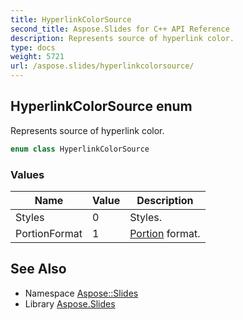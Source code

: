 ```yaml
---
title: HyperlinkColorSource
second_title: Aspose.Slides for C++ API Reference
description: Represents source of hyperlink color.
type: docs
weight: 5721
url: /aspose.slides/hyperlinkcolorsource/
---
```

## HyperlinkColorSource enum


Represents source of hyperlink color.

```cpp
enum class HyperlinkColorSource
```

### Values

| Name | Value | Description |
| --- | --- | --- |
| Styles | 0 | Styles. |
| PortionFormat | 1 | [Portion](../portion/) format. |

## See Also

* Namespace [Aspose::Slides](../)
* Library [Aspose.Slides](../../)